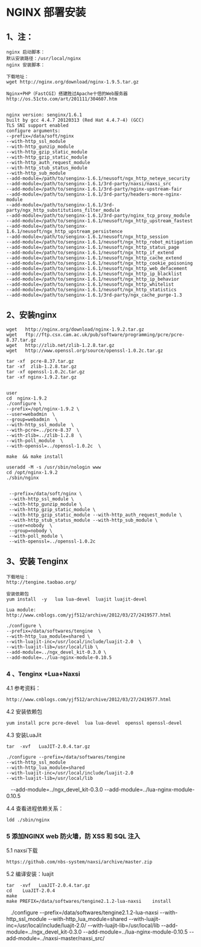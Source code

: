 # NGINX 部署安装
## 1、注：

    nginx 启动脚本：
    默认安装路径：/usr/local/nginx
    nginx 安装脚本：

    下载地址：
    wget http://nginx.org/download/nginx-1.9.5.tar.gz

    Nginx+PHP（FastCGI）搭建胜过Apache十倍的Web服务器
    http://os.51cto.com/art/201111/304607.htm
    
    
    nginx version: senginx/1.6.1
    built by gcc 4.4.7 20120313 (Red Hat 4.4.7-4) (GCC)
    TLS SNI support enabled
    configure arguments: 
    --prefix=/data/soft/nginx 
    --with-http_ssl_module 
    --with-http_gunzip_module 
    --with-http_gzip_static_module 
    --with-http_gzip_static_module 
    --with-http_auth_request_module 
    --with-http_stub_status_module 
    --with-http_sub_module 
    --add-module=/path/to/senginx-1.6.1/neusoft/ngx_http_neteye_security 
    --add-module=/path/to/senginx-1.6.1/3rd-party/naxsi/naxsi_src 
    --add-module=/path/to/senginx-1.6.1/3rd-party/nginx-upstream-fair 
    --add-module=/path/to/senginx-1.6.1/3rd-party/headers-more-nginx-module 
    --add-module=/path/to/senginx-1.6.1/3rd-party/ngx_http_substitutions_filter_module 
    --add-module=/path/to/senginx-1.6.1/3rd-party/nginx_tcp_proxy_module 
    --add-module=/path/to/senginx-1.6.1/neusoft/ngx_http_upstream_fastest 
    --add-module=/path/to/senginx-1.6.1/neusoft/ngx_http_upstream_persistence 
    --add-module=/path/to/senginx-1.6.1/neusoft/ngx_http_session 
    --add-module=/path/to/senginx-1.6.1/neusoft/ngx_http_robot_mitigation 
    --add-module=/path/to/senginx-1.6.1/neusoft/ngx_http_status_page 
    --add-module=/path/to/senginx-1.6.1/neusoft/ngx_http_if_extend 
    --add-module=/path/to/senginx-1.6.1/neusoft/ngx_http_cache_extend 
    --add-module=/path/to/senginx-1.6.1/neusoft/ngx_http_cookie_poisoning 
    --add-module=/path/to/senginx-1.6.1/neusoft/ngx_http_web_defacement 
    --add-module=/path/to/senginx-1.6.1/neusoft/ngx_http_ip_blacklist 
    --add-module=/path/to/senginx-1.6.1/neusoft/ngx_http_ip_behavior 
    --add-module=/path/to/senginx-1.6.1/neusoft/ngx_http_whitelist 
    --add-module=/path/to/senginx-1.6.1/neusoft/ngx_http_statistics 
    --add-module=/path/to/senginx-1.6.1/3rd-party/ngx_cache_purge-1.3


## 2、安装nginx

    wget   http://nginx.org/download/nginx-1.9.2.tar.gz
    wget   ftp://ftp.csx.cam.ac.uk/pub/software/programming/pcre/pcre-8.37.tar.gz
    wget   http://zlib.net/zlib-1.2.8.tar.gz
    wget   http://www.openssl.org/source/openssl-1.0.2c.tar.gz

    tar -xf  pcre-8.37.tar.gz
    tar -xf  zlib-1.2.8.tar.gz
    tar -xf openssl-1.0.2c.tar.gz
    tar -xf nginx-1.9.2.tar.gz


    user
    cd  nginx-1.9.2
    ./configure \
    --prefix=/opt/nginx-1.9.2 \
    --user=webadmin  \
    --group=webadmin  \
    --with-http_ssl_module  \
    --with-pcre=../pcre-8.37  \
    --with-zlib=../zlib-1.2.8  \
    --with-poll_module  \
    --with-openssl=../openssl-1.0.2c  \

    make  && make install

    useradd -M -s /usr/sbin/nologin www
    cd /opt/nginx-1.9.2
    ./sbin/nginx


     --prefix=/data/soft/nginx \
     --with-http_ssl_module \
     --with-http_gunzip_module \
     --with-http_gzip_static_module \
     --with-http_gzip_static_module --with-http_auth_request_module \
     --with-http_stub_status_module --with-http_sub_module \
     --user=nobody  \
     --group=nobody \
     --with-poll_module \
     --with-openssl=../openssl-1.0.2c



## 3、安装 Tenginx 

    下载地址：
    http://tengine.taobao.org/

    安装依赖包
    yum install  -y   lua lua-devel  luajit luajit-devel  

    Lua module:
    http://www.cnblogs.com/yjf512/archive/2012/03/27/2419577.html

    ./configure \
    --prefix=/data/softwares/tengine  \
    --with-http_lua_module=shared \
    --with-luajit-inc=/usr/local/include/luajit-2.0  \
    --with-luajit-lib=/usr/local/lib \
    --add-module=../ngx_devel_kit-0.3.0 \
    --add-module=../lua-nginx-module-0.10.5



### 4 、Tenginx +Lua+Naxsi

4.1 参考资料：

    http://www.cnblogs.com/yjf512/archive/2012/03/27/2419577.html

4.2 安装依赖包

    yum install pcre pcre-devel  lua lua-devel  openssl openssl-devel
    
4.3 安装LuaJit

    tar  -xvf   LuaJIT-2.0.4.tar.gz

    ./configure --prefix=/data/softwares/tengine  
    --with-http_ssl_module  
    --with-http_lua_module=shared 
    --with-luajit-inc=/usr/local/include/luajit-2.0  
    --with-luajit-lib=/usr/local/lib 
    --add-module=../ngx_devel_kit-0.3.0 
    --add-module=../lua-nginx-module-0.10.5


4.4 查看进程依赖关系：

    ldd ./sbin/nginx 


### 5 添加NGINX web 防火墙，防 XSS 和 SQL 注入
   
5.1 naxsi下载
 
    https://github.com/nbs-system/naxsi/archive/master.zip


5.2 编译安装：luajit

    tar  -xvf   LuaJIT-2.0.4.tar.gz
    cd    LuaJIT-2.0.4
    make
    make PREFIX=/data/softwares/tengine2.1.2-lua-naxsi    install

    ./configure 
    --prefix=/data/softwares/tengine2.1.2-lua-naxsi 
    --with-http_ssl_module 
    --with-http_lua_module=shared 
    --with-luajit-inc=/usr/local/include/luajit-2.0/ 
    --with-luajit-lib=/usr/local/lib 
    --add-module=../ngx_devel_kit-0.3.0 
    --add-module=../lua-nginx-module-0.10.5 
    --add-module=../naxsi-master/naxsi_src/




